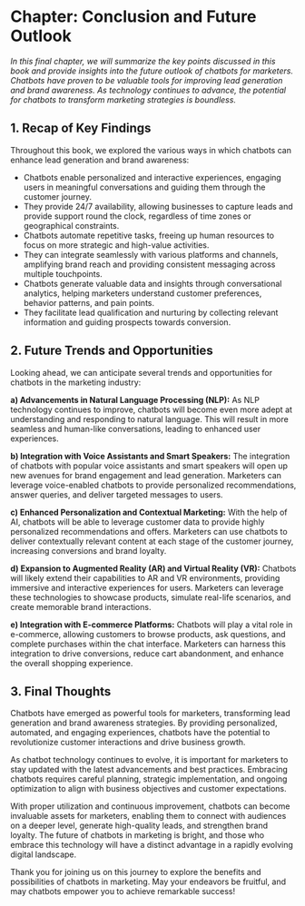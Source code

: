 Chapter: Conclusion and Future Outlook
======================================

*In this final chapter, we will summarize the key points discussed in this book and provide insights into the future outlook of chatbots for marketers. Chatbots have proven to be valuable tools for improving lead generation and brand awareness. As technology continues to advance, the potential for chatbots to transform marketing strategies is boundless.*

**1. Recap of Key Findings**
----------------------------

Throughout this book, we explored the various ways in which chatbots can enhance lead generation and brand awareness:

* Chatbots enable personalized and interactive experiences, engaging users in meaningful conversations and guiding them through the customer journey.
* They provide 24/7 availability, allowing businesses to capture leads and provide support round the clock, regardless of time zones or geographical constraints.
* Chatbots automate repetitive tasks, freeing up human resources to focus on more strategic and high-value activities.
* They can integrate seamlessly with various platforms and channels, amplifying brand reach and providing consistent messaging across multiple touchpoints.
* Chatbots generate valuable data and insights through conversational analytics, helping marketers understand customer preferences, behavior patterns, and pain points.
* They facilitate lead qualification and nurturing by collecting relevant information and guiding prospects towards conversion.

**2. Future Trends and Opportunities**
--------------------------------------

Looking ahead, we can anticipate several trends and opportunities for chatbots in the marketing industry:

**a) Advancements in Natural Language Processing (NLP):** As NLP technology continues to improve, chatbots will become even more adept at understanding and responding to natural language. This will result in more seamless and human-like conversations, leading to enhanced user experiences.

**b) Integration with Voice Assistants and Smart Speakers:** The integration of chatbots with popular voice assistants and smart speakers will open up new avenues for brand engagement and lead generation. Marketers can leverage voice-enabled chatbots to provide personalized recommendations, answer queries, and deliver targeted messages to users.

**c) Enhanced Personalization and Contextual Marketing:** With the help of AI, chatbots will be able to leverage customer data to provide highly personalized recommendations and offers. Marketers can use chatbots to deliver contextually relevant content at each stage of the customer journey, increasing conversions and brand loyalty.

**d) Expansion to Augmented Reality (AR) and Virtual Reality (VR):** Chatbots will likely extend their capabilities to AR and VR environments, providing immersive and interactive experiences for users. Marketers can leverage these technologies to showcase products, simulate real-life scenarios, and create memorable brand interactions.

**e) Integration with E-commerce Platforms:** Chatbots will play a vital role in e-commerce, allowing customers to browse products, ask questions, and complete purchases within the chat interface. Marketers can harness this integration to drive conversions, reduce cart abandonment, and enhance the overall shopping experience.

**3. Final Thoughts**
---------------------

Chatbots have emerged as powerful tools for marketers, transforming lead generation and brand awareness strategies. By providing personalized, automated, and engaging experiences, chatbots have the potential to revolutionize customer interactions and drive business growth.

As chatbot technology continues to evolve, it is important for marketers to stay updated with the latest advancements and best practices. Embracing chatbots requires careful planning, strategic implementation, and ongoing optimization to align with business objectives and customer expectations.

With proper utilization and continuous improvement, chatbots can become invaluable assets for marketers, enabling them to connect with audiences on a deeper level, generate high-quality leads, and strengthen brand loyalty. The future of chatbots in marketing is bright, and those who embrace this technology will have a distinct advantage in a rapidly evolving digital landscape.

Thank you for joining us on this journey to explore the benefits and possibilities of chatbots in marketing. May your endeavors be fruitful, and may chatbots empower you to achieve remarkable success!
